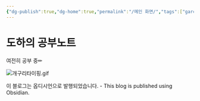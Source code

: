 ```yaml
---
{"dg-publish":true,"dg-home":true,"permalink":"/메인 화면/","tags":["gardenEntry"],"dgPassFrontmatter":true,"noteIcon":""}
---
```


# 도하의 공부노트


여전히 공부 중✏

![개구리타이핑.gif](/img/user/%EC%B2%A8%EB%B6%80%ED%8C%8C%EC%9D%BC/%EA%B0%9C%EA%B5%AC%EB%A6%AC%ED%83%80%EC%9D%B4%ED%95%91.gif)


이 블로그는 옵디시언으로 발행되었습니다. - This blog is published using Obsidian.

